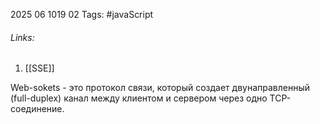 2025 06 1019 02
Tags: #javaScript 
###### Links: 
1) [[SSE]]

Web-sokets - это протокол связи, который создает двунаправленный (full-duplex) канал между клиентом и сервером через одно TCP-соединение.
